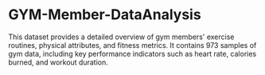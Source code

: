 # GYM-Member-DataAnalysis
This dataset provides a detailed overview of gym members' exercise routines, physical attributes, and fitness metrics. It contains 973 samples of gym data, including key performance indicators such as heart rate, calories burned, and workout duration. 
